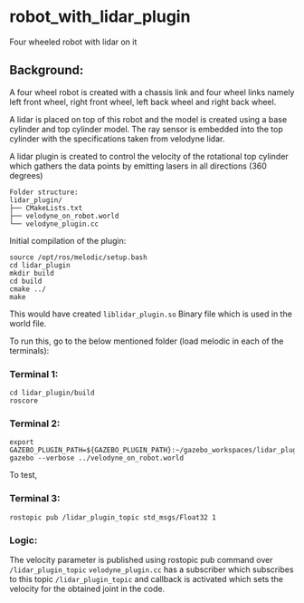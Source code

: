 # robot_with_lidar_plugin
Four wheeled robot with lidar on it

## Background:

A four wheel robot is created with a chassis link and four wheel links namely left front wheel, right front wheel, left back wheel and right back wheel.

A lidar is placed on top of this robot and the model is created using a base cylinder and top cylinder model. The ray sensor is embedded into the top cylinder with the specifications taken from velodyne lidar.

A lidar plugin is created to control the velocity of the rotational top cylinder which gathers the data points by emitting lasers in all directions (360 degrees)

```
Folder structure:
lidar_plugin/
├── CMakeLists.txt
├── velodyne_on_robot.world
└── velodyne_plugin.cc
```

Initial compilation of the plugin:

```
source /opt/ros/melodic/setup.bash
cd lidar_plugin
mkdir build
cd build
cmake ../
make
```
This would have created 
`
liblidar_plugin.so
`
 Binary file which is used in the world file.


To run this, go to the below mentioned folder (load melodic in each of the terminals):

### Terminal 1:
```
cd lidar_plugin/build
roscore
```

### Terminal 2:
```
export GAZEBO_PLUGIN_PATH=${GAZEBO_PLUGIN_PATH}:~/gazebo_workspaces/lidar_plugin/build
gazebo --verbose ../velodyne_on_robot.world
```

To test,
### Terminal 3:
```
rostopic pub /lidar_plugin_topic std_msgs/Float32 1
```

### Logic:
The velocity parameter is published using rostopic pub command over `/lidar_plugin_topic` 
`velodyne_plugin.cc` has a subscriber which subscribes to this topic `/lidar_plugin_topic` and callback is activated which sets the velocity for the obtained joint in the code.


